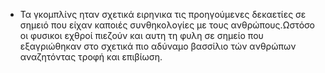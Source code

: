 - Τα γκομπλίνς ηταν σχετικά ειρηνικα τις προηγούμενες δεκαετίες σε σημειό που είχαν καποιές συνθηκολογίες με τους ανθρώπους.Ωστόσο οι φυσικοι εχθροί πιεζούν και αυτη τη φυλη σε σημείο που εξαγριώθηκαν στο σχετικά πιο αδύναμο βασσίλιο τών ανθρώπων αναζητόντας τροφή και επιβίωση.